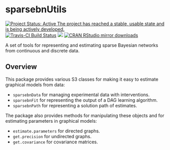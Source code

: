 sparsebnUtils
=============

[![Project Status: Active The project has reached a stable, usable state and is being actively developed.](http://www.repostatus.org/badges/latest/active.svg)](http://www.repostatus.org/#active) [![Travis-CI Build Status](https://travis-ci.org/itsrainingdata/sparsebnUtils.svg?branch=master)](https://travis-ci.org/itsrainingdata/sparsebnUtils) [![](http://www.r-pkg.org/badges/version/sparsebnUtils)](http://www.r-pkg.org/pkg/sparsebnUtils) [![CRAN RStudio mirror downloads](http://cranlogs.r-pkg.org/badges/sparsebnUtils)](http://www.r-pkg.org/pkg/sparsebnUtils)

A set of tools for representing and estimating sparse Bayesian networks from continuous and discrete data.

Overview
--------

This package provides various S3 classes for making it easy to estimate graphical models from data:

-   `sparsebnData` for managing experimental data with interventions.
-   `sparsebnFit` for representing the output of a DAG learning algorithm.
-   `sparsebnPath` for representing a solution path of estimates.

The package also provides methods for manipulating these objects and for estimating parameters in graphical models:

-   `estimate.parameters` for directed graphs.
-   `get.precision` for undirected graphs.
-   `get.covariance` for covariance matrices.
